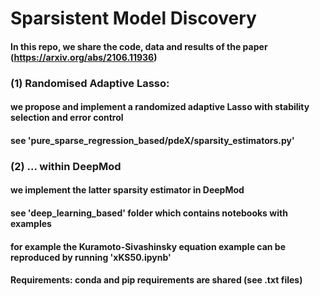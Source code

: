 # Sparsistent Model Discovery
#### In this repo, we share the code, data and results of the paper  (https://arxiv.org/abs/2106.11936)
###
### (1) Randomised Adaptive Lasso:
#### we propose and implement a randomized adaptive Lasso with stability selection and error control
#### see 'pure_sparse_regression_based/pdeX/sparsity_estimators.py'
###
### (2) ... within DeepMod
#### we implement the latter sparsity estimator in DeepMod
#### see 'deep_learning_based' folder which contains notebooks with examples
#### for example the Kuramoto-Sivashinsky equation example can be reproduced by running 'xKS50.ipynb'
#### 
#### Requirements: conda and pip requirements are shared (see .txt files)
